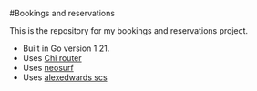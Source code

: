 #Bookings and reservations

This is the repository for my bookings and reservations project.

- Built in Go version 1.21.
- Uses [Chi router](github.com/go-chi/chi)
- Uses [neosurf](github.com/justinas/nosurf)
- Uses [alexedwards scs](github.com/alexedwards/scs/v2)
